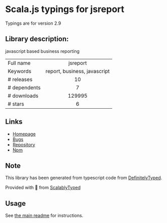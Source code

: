 
# Scala.js typings for jsreport

Typings are for version 2.9

## Library description:
javascript based business reporting

|                    |                 |
| ------------------ | :-------------: |
| Full name          | jsreport |
| Keywords           | report, business, javascript |
| # releases         | 10 |
| # dependents       | 7 |
| # downloads        | 129995 |
| # stars            | 6 |

## Links
- [Homepage](https://github.com/jsreport/jsreport)
- [Bugs](https://github.com/jsreport/jsreport/issues)
- [Repository](https://github.com/jsreport/jsreport)
- [Npm](https://www.npmjs.com/package/jsreport)
    


## Note
This library has been generated from typescript code from [DefinitelyTyped](https://definitelytyped.org).

Provided with :purple_heart: from [ScalablyTyped](https://github.com/oyvindberg/ScalablyTyped)

## Usage
See [the main readme](../../readme.md) for instructions.


